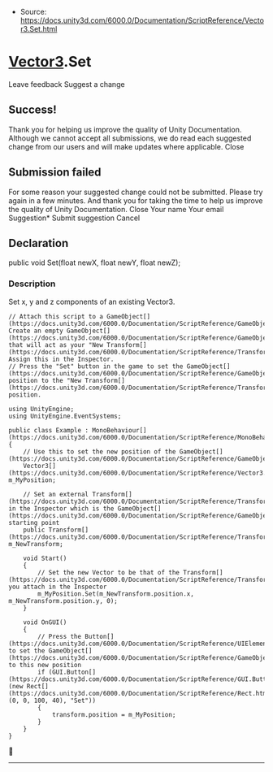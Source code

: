 * Source: https://docs.unity3d.com/6000.0/Documentation/ScriptReference/Vector3.Set.html

#  [Vector3](https://docs.unity3d.com/6000.0/Documentation/ScriptReference/Vector3.html).Set
Leave feedback
Suggest a change
## Success!
Thank you for helping us improve the quality of Unity Documentation. Although we cannot accept all submissions, we do read each suggested change from our users and will make updates where applicable.
Close
## Submission failed
For some reason your suggested change could not be submitted. Please <a>try again</a> in a few minutes. And thank you for taking the time to help us improve the quality of Unity Documentation.
Close
Your name Your email Suggestion* Submit suggestion
Cancel
## Declaration
public void Set(float newX, float newY, float newZ); 
### Description
Set x, y and z components of an existing Vector3.
```
// Attach this script to a GameObject[](https://docs.unity3d.com/6000.0/Documentation/ScriptReference/GameObject.html). Create an empty GameObject[](https://docs.unity3d.com/6000.0/Documentation/ScriptReference/GameObject.html) that will act as your "New Transform[](https://docs.unity3d.com/6000.0/Documentation/ScriptReference/Transform.html)". Assign this in the Inspector.
// Press the "Set" button in the game to set the GameObject[](https://docs.unity3d.com/6000.0/Documentation/ScriptReference/GameObject.html)'s position to the "New Transform[](https://docs.unity3d.com/6000.0/Documentation/ScriptReference/Transform.html)" position.  
  
using UnityEngine;
using UnityEngine.EventSystems;  
  
public class Example : MonoBehaviour[](https://docs.unity3d.com/6000.0/Documentation/ScriptReference/MonoBehaviour.html)
{
    // Use this to set the new position of the GameObject[](https://docs.unity3d.com/6000.0/Documentation/ScriptReference/GameObject.html)
    Vector3[](https://docs.unity3d.com/6000.0/Documentation/ScriptReference/Vector3.html) m_MyPosition;  
  
    // Set an external Transform[](https://docs.unity3d.com/6000.0/Documentation/ScriptReference/Transform.html) in the Inspector which is the GameObject[](https://docs.unity3d.com/6000.0/Documentation/ScriptReference/GameObject.html)’s starting point
    public Transform[](https://docs.unity3d.com/6000.0/Documentation/ScriptReference/Transform.html) m_NewTransform;  
  
    void Start()
    {
        // Set the new Vector to be that of the Transform[](https://docs.unity3d.com/6000.0/Documentation/ScriptReference/Transform.html) you attach in the Inspector
        m_MyPosition.Set(m_NewTransform.position.x, m_NewTransform.position.y, 0);
    }  
  
    void OnGUI()
    {
        // Press the Button[](https://docs.unity3d.com/6000.0/Documentation/ScriptReference/UIElements.Button.html) to set the GameObject[](https://docs.unity3d.com/6000.0/Documentation/ScriptReference/GameObject.html) to this new position
        if (GUI.Button[](https://docs.unity3d.com/6000.0/Documentation/ScriptReference/GUI.Button.html)(new Rect[](https://docs.unity3d.com/6000.0/Documentation/ScriptReference/Rect.html)(0, 0, 100, 40), "Set"))
        {
            transform.position = m_MyPosition;
        }
    }
}

```

* * *
